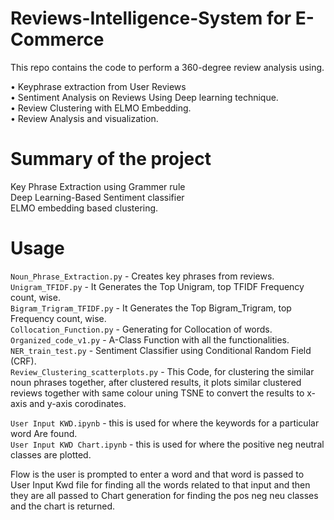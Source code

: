 # Reviews-Intelligence-System for E-Commerce
This repo contains the code to perform a 360-degree review analysis using.

•	Keyphrase extraction from User Reviews  
•	Sentiment Analysis on Reviews Using Deep learning technique.  
•	Review Clustering with ELMO Embedding.  
•	Review Analysis and visualization.  


# Summary of the project

Key Phrase Extraction using Grammer rule  
Deep Learning-Based Sentiment classifier  
ELMO embedding based clustering.  

# Usage
`Noun_Phrase_Extraction.py` - Creates key phrases from reviews.  
`Unigram_TFIDF.py` - It Generates the Top Unigram, top TFIDF Frequency count, wise.  
`Bigram_Trigram_TFIDF.py` - It Generates the Top Bigram_Trigram, top Frequency count, wise.  
`Collocation_Function.py` - Generating for Collocation of words.  
`Organized_code_v1.py` -  A-Class Function with all the functionalities.
`NER_train_test.py` - Sentiment Classifier using Conditional Random Field (CRF).  
`Review_Clustering_scatterplots.py` - This Code, for clustering the similar noun phrases together, after clustered results, it plots similar clustered reviews together with same colour uning TSNE to convert the results to x-axis and y-axis corodinates.

`User Input KWD.ipynb` - this is used for where the keywords for a particular word Are found.  
`User Input KWD Chart.ipynb` -  this is used for where the positive neg neutral classes are plotted.  


Flow is the user is prompted to enter a word and that word is passed to User Input Kwd file for finding all the words related to that input and then they are all passed to Chart generation for finding the pos neg neu classes and the chart is returned.
